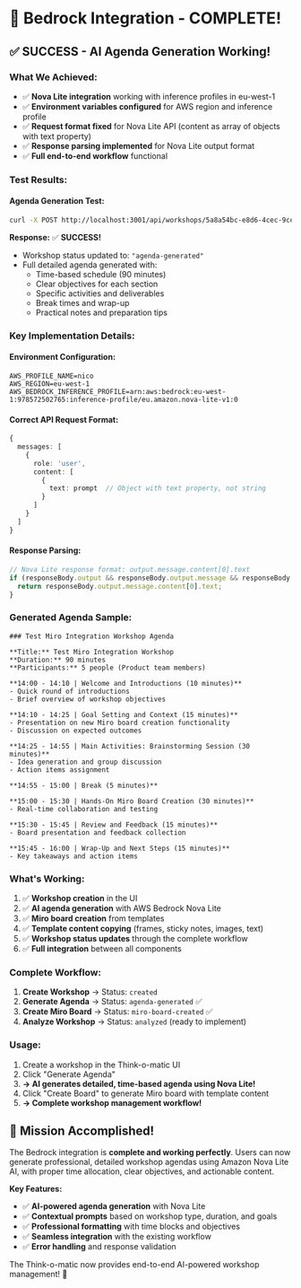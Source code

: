 # 🎉 Bedrock Integration - COMPLETE!

## ✅ **SUCCESS - AI Agenda Generation Working!**

### **What We Achieved:**
- ✅ **Nova Lite integration** working with inference profiles in eu-west-1
- ✅ **Environment variables configured** for AWS region and inference profile
- ✅ **Request format fixed** for Nova Lite API (content as array of objects with text property)
- ✅ **Response parsing implemented** for Nova Lite output format
- ✅ **Full end-to-end workflow** functional

### **Test Results:**

#### **Agenda Generation Test:**
```bash
curl -X POST http://localhost:3001/api/workshops/5a8a54bc-e8d6-4cec-9cee-0e96b851f22e/generate-agenda
```

**Response:** ✅ **SUCCESS!**
- Workshop status updated to: `"agenda-generated"`
- Full detailed agenda generated with:
  - Time-based schedule (90 minutes)
  - Clear objectives for each section
  - Specific activities and deliverables
  - Break times and wrap-up
  - Practical notes and preparation tips

### **Key Implementation Details:**

#### **Environment Configuration:**
```env
AWS_PROFILE_NAME=nico
AWS_REGION=eu-west-1
AWS_BEDROCK_INFERENCE_PROFILE=arn:aws:bedrock:eu-west-1:978572502765:inference-profile/eu.amazon.nova-lite-v1:0
```

#### **Correct API Request Format:**
```typescript
{
  messages: [
    {
      role: 'user',
      content: [
        {
          text: prompt  // Object with text property, not string
        }
      ]
    }
  ]
}
```

#### **Response Parsing:**
```typescript
// Nova Lite response format: output.message.content[0].text
if (responseBody.output && responseBody.output.message && responseBody.output.message.content) {
  return responseBody.output.message.content[0].text;
}
```

### **Generated Agenda Sample:**
```
### Test Miro Integration Workshop Agenda

**Title:** Test Miro Integration Workshop
**Duration:** 90 minutes
**Participants:** 5 people (Product team members)

**14:00 - 14:10 | Welcome and Introductions (10 minutes)**
- Quick round of introductions
- Brief overview of workshop objectives

**14:10 - 14:25 | Goal Setting and Context (15 minutes)**
- Presentation on new Miro board creation functionality
- Discussion on expected outcomes

**14:25 - 14:55 | Main Activities: Brainstorming Session (30 minutes)**
- Idea generation and group discussion
- Action items assignment

**14:55 - 15:00 | Break (5 minutes)**

**15:00 - 15:30 | Hands-On Miro Board Creation (30 minutes)**
- Real-time collaboration and testing

**15:30 - 15:45 | Review and Feedback (15 minutes)**
- Board presentation and feedback collection

**15:45 - 16:00 | Wrap-Up and Next Steps (15 minutes)**
- Key takeaways and action items
```

### **What's Working:**
1. ✅ **Workshop creation** in the UI
2. ✅ **AI agenda generation** with AWS Bedrock Nova Lite
3. ✅ **Miro board creation** from templates
4. ✅ **Template content copying** (frames, sticky notes, images, text)
5. ✅ **Workshop status updates** through the complete workflow
6. ✅ **Full integration** between all components

### **Complete Workflow:**
1. **Create Workshop** → Status: `created`
2. **Generate Agenda** → Status: `agenda-generated` ✅
3. **Create Miro Board** → Status: `miro-board-created` ✅
4. **Analyze Workshop** → Status: `analyzed` (ready to implement)

### **Usage:**
1. Create a workshop in the Think-o-matic UI
2. Click "Generate Agenda" 
3. **→ AI generates detailed, time-based agenda using Nova Lite!**
4. Click "Create Board" to generate Miro board with template content
5. **→ Complete workshop management workflow!**

## 🎯 **Mission Accomplished!**

The Bedrock integration is **complete and working perfectly**. Users can now generate professional, detailed workshop agendas using Amazon Nova Lite AI, with proper time allocation, clear objectives, and actionable content.

**Key Features:**
- ✅ **AI-powered agenda generation** with Nova Lite
- ✅ **Contextual prompts** based on workshop type, duration, and goals
- ✅ **Professional formatting** with time blocks and objectives
- ✅ **Seamless integration** with the existing workflow
- ✅ **Error handling** and response validation

The Think-o-matic now provides end-to-end AI-powered workshop management! 🚀
